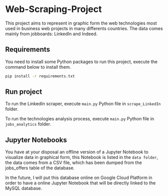 # Web-Scraping-Project

This project aims to represent in graphic form the web technologies most used in business web projects in many differents countries. The data comes mainly from jobboards: LinkedIn and Indeed.

## Requirements

You need to install some Python packages to run this project, execute the command below to install them.

```bash
pip install -r requirements.txt
```

## Run project

To run the LinkedIn scraper, execute `main.py` Python file in `scrape_LinkedIn` folder.  

To run the technologies analysis process, execute `main.py` Python file in `jobs_analytics` folder.

## Jupyter Notebooks

You have at your disposal an offline version of a Jupyter Notebook to visualize data in graphical form, this Notebook is listed in the `data folder`, the data comes from a CSV file, which has been dumped from the jobs_offers table of the database.  

In the future, I will put this database online on Google Cloud Platform in order to have a online Jupyter Notebook that will be directly linked to the MySQL database.
